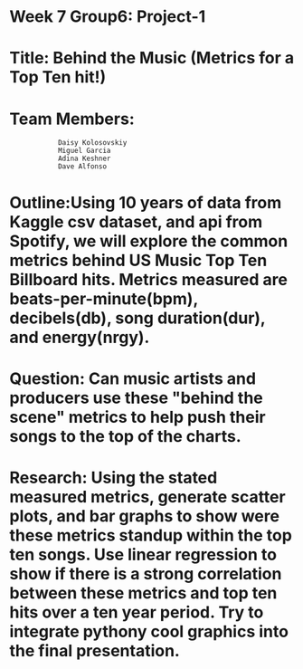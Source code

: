 # Week 7 Group6: Project-1
# Title:  Behind the Music (Metrics for a Top Ten hit!)

# Team Members:
                Daisy Kolosovskiy
                Miguel Garcia
                Adina Keshner
                Dave Alfonso
                
# Outline:Using 10 years of data from Kaggle csv dataset, and api from Spotify, we will explore the common metrics           behind US Music Top Ten Billboard hits.  Metrics measured are beats-per-minute(bpm), decibels(db), song           duration(dur), and energy(nrgy).
          
# Question:  Can music artists and producers use these "behind the scene" metrics to help push their songs to the top of the charts. 

# Research:  Using the stated measured metrics, generate scatter plots, and bar graphs to show were these metrics standup within the top ten songs.  Use linear regression to show if there is a strong correlation between these metrics and top ten hits over a ten year period.  Try to integrate pythony cool graphics into the final presentation.
